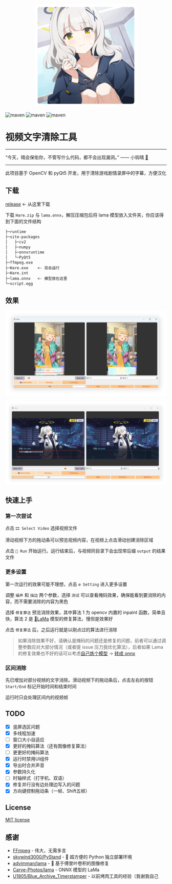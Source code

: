 <div align=center><img width="320" height="320" src="./md/hare_momotalk.png"/></div>

![maven](https://img.shields.io/badge/Python-3.8%2B-blue) 
![maven](https://img.shields.io/badge/OpenCV-4.10.0-yellow) 
![maven](https://img.shields.io/badge/pyQt-5.15.10-red)

# 视频文字清除工具

****

“今天，晴会保佑你，不管写什么代码，都不会出现漏洞。” —— 小钩晴 [📢](https://static.kivo.wiki/voices/students/%E5%B0%8F%E9%92%A9%20%E6%99%B4/guF8G61lNHMhqdeztHSHTAMMEmCG1qy1.ogg)

****

此项目基于 OpenCV 和 pyQt5 开发，用于清除游戏剧情录屏中的字幕，方便汉化

## 下载

[release](https://github.com/U1805/Hare/releases/tag/v1.0.1r) <- 从这里下载

下载 `Hare.zip` 与 `lama.onnx`，解压压缩包后将 lama 模型放入文件夹，你应该得到下面的文件结构

```
├─runtime
├─site-packages
│   ├─cv2
│   ├─numpy
│   ├─onnxruntime
│   └─PyQt5
├─ffmpeg.exe
├─Hare.exe    <- 双击运行
├─Hare.int
├─lama.onnx   <- 模型放在这里
└─script.egg
```

## 效果

![preview](./md/img1.png)

![preview](./md/img2.png)

## 快速上手

### 第一次尝试

点击 `🎞 Select Video` 选择视频文件

滑动视频下方的拖动条可以预览视频内容，在视频上点击滑动创建消除区域

点击 `🚀 Run` 开始运行。运行结束后，与视频同目录下会出现带后缀 `output` 的结果文件

### 更多设置

第一次运行的效果可能不理想，点击 `⚙️ Setting` 进入更多设置

调整 `噪声` 和 `描边` 两个参数，选择 `测试` 可以查看掩码效果，确保能看到要消除的内容，而不需要消除的内容为黑色

选择 `修复算法` 预览消除效果，其中算法 1 为 opencv 内置的 inpaint 函数，简单且快，算法 2 是 [🦙LaMa](https://github.com/advimman/lama) 模型的修复算法，慢但是效果好

点击 `修复算法` 后，之后运行就是以刚点过的算法进行消除

> 如果消除效果不好，请确认是掩码的问题还是修复的问题，前者可以通过调整参数应对大部分情况（或者提 issue 压力我优化算法），后者如果 Lama 的修复效果也不好的话可以考虑[自己炼个模型](https://github.com/advimman/lama?tab=readme-ov-file#train-and-eval) -> [转成 onnx](./md/export_LaMa_to_onnx.ipynb)

### 区间消除

先已增加对部分视频的文字消除。滑动视频下的拖动条后，点击左右的按钮 `Start/End` 标记开始时间和结束时间

运行时只会处理区间内的视频帧

## TODO

- [x] 竖屏选区问题
- [x] 多线程加速
- [ ] 窗口大小自适应
- [x] 更好的掩码算法（还有图像修复算法）
- [ ] 更更好的掩码算法
- [x] 运行时禁用UI组件
- [x] 导出时合并声音
- [x] 参数持久化
- [ ] 时轴样式（打字机、双语）
- [x] 修复并行没有边处理边写入的问题
- [x] 方向键控制拖动条（一帧、Shift五帧）

## License

[MIT license](./LICENSE)

## 感谢

- [FFmpeg](http://ffmpeg.org/) - 伟大，无需多言
- [skywind3000/PyStand](https://github.com/skywind3000/PyStand) - 🚀 超方便的 Python 独立部署环境
- [advimman/lama](https://github.com/advimman/lama) - 🦙 基于傅里叶卷积的图像修复
- [Carve-Photos/lama](https://github.com/Carve-Photos/lama) - ONNX 模型的 LaMa
- [U1805/Blue_Archive_Timerstamper](https://github.com/U1805/Hare/tree/main) - 以前烤肉工具的经验（我谢我自己